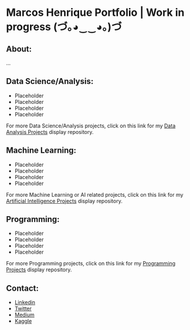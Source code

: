 <h1 align="left">Marcos Henrique Portfolio | Work in progress (づ｡◕‿‿◕｡)づ</h1>

<h2 align="left">About:</h2>

...

<h2 align="left">Data Science/Analysis:</h2> 

- Placeholder
- Placeholder
- Placeholder
- Placeholder

For more Data Science/Analysis projects, click on this link for my [Data Analysis Projects](https://github.com/marcoshsq/Data_Analysis_Projects) display repository.

<h2 align="left">Machine Learning:</h2>

- Placeholder
- Placeholder
- Placeholder
- Placeholder

For more Machine Learning or AI related projects, click on this link for my [Artificial Intelligence Projects](https://github.com/marcoshsq/Artificial_Intelligence_Projects) display repository.

<h2 align="left">Programming:</h2>

- Placeholder
- Placeholder
- Placeholder
- Placeholder

For more Programming projects, click on this link for my [Programming Projects](https://github.com/marcoshsq/Programming_Projects) display repository.

<h2 align="left">Contact:</h2>

- [Linkedin](https://www.linkedin.com/in/marcoshsq/)
- [Twitter](https://twitter.com/marcoshsq)
- [Medium](https://medium.com/@marcoshsq)
- [Kaggle](https://www.kaggle.com/marcoshsq)


